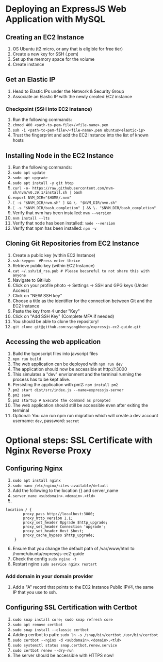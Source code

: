 # Deploying an ExpressJS Web Application with MySQL

## Creating an EC2 Instance

1) OS Ubuntu (t2.micro, or any that is eligible for free tier)
2) Create a new key for SSH (.pem)
3) Set up the memory space for the volume
4) Create instance

## Get an Elastic IP

1) Head to Elastic IPs under the Network & Security Group
2) Associate an Elastic IP with the newly created EC2 instance

### Checkpoint (SSH into EC2 Instance)

1) Run the following commands:
2) `chmod 400 <path-to-pem-file>/<file-name>.pem`
3) `ssh -i <path-to-pem-file>/<file-name>.pem ubuntu@<elastic-ip>`
4) Trust the fingerprint and add the EC2 Instance into the list of known hosts

## Installing Node in the EC2 Instance

1) Run the following commands:
2) `sudo apt update`
3) `sudo apt upgrade`
4) `sudo apt install -y git htop`
5) `curl -o- https://raw.githubusercontent.com/nvm-sh/nvm/v0.39.1/install.sh | bash`
6) `export NVM_DIR="$HOME/.nvm"`
7) `[ -s "$NVM_DIR/nvm.sh" ] && \. "$NVM_DIR/nvm.sh"`
8) `[ -s "$NVM_DIR/bash_completion" ] && \. "$NVM_DIR/bash_completion"`
9) Verify that nvm has been installed: `nvm --version`
10) `nvm install --lts`
11) Verify that node has been installed: `node --version`
12) Verify that npm has been installed: `npm -v`

## Cloning Git Repositories from EC2 Instance

1) Create a public key (within EC2 Instance)
2) `ssh-keygen  #Press enter thrice`
3) Retrieve public key (within EC2 Instance)
4) `cat ~/.ssh/id_rsa.pub # Please becareful to not share this with anyone`
5) Navigate to GitHub
6) Click on your profile photo -> Settings -> SSH and GPG keys (Under Access)
7) Click on "NEW SSH key"
8) Choose a title as the identifier for the connection between Git and the EC2 Instance
9) Paste the key from 4 under "Key"
10) Click on "Add SSH Key" (Complete MFA if needed)
11) You should be able to clone the repository!
12) `git clone git@github.com:syongkheng/expressjs-ec2-guide.git`

## Accessing the web application
1) Build the typescript files into javscript files
2) `npm run build`
3) The web application can be deployed with `npm run dev`
4) The application should now be accessible at http://<elastic-ip>:3000
5) This simulates a "dev" envrionment and the terminal running the process has to be kept alive.
6) Persisting the application with pm2: `npm install pm2`
7) `pm2 start dist/src/index.js --name=expressjs-server`
8) `pm2 save`
9) `pm2 startup # Execute the command as prompted`
10) The web application should still be accessible even after exiting the terminal
11) Optional: You can run npm run migration which will create a dev account username: `dev`, password: `secret`

# Optional steps: SSL Certificate with Nginx Reverse Proxy

## Configuring Nginx
1) `sudo apt install nginx`
2) `sudo nano /etc/nginx/sites-available/default`
3) Add the following to the location {} and server_name
4) `server_name <subdomain>.<domain>.<tld>`
5)
```
location / {
        proxy_pass http://localhost:3000;
        proxy_http_version 1.1;
        proxy_set_header Upgrade $http_upgrade;
        proxy_set_header Connection 'upgrade';
        proxy_set_header Host $host;
        proxy_cache_bypass $http_upgrade;
    }
```
6) Ensure that you change the default path of /var/www/html to /home/ubuntu/expressjs-ec2-guide
7) Check the config `sudo nginx -t`
8) Restart nginx `sudo service nginx restart`

### Add domain in your domain provider
1) Add a "A" record that points to the EC2 Instance Public IPV4, the same IP that you use to ssh.

## Configuring SSL Certification with Certbot
1) `sudo snap install core; sudo snap refresh core`
2) `sudo apt remove certbot`
3) `sudo snap install --classic certbot`
4) Adding certbot to path: `sudo ln -s /snap/bin/certbot /usr/bin/certbot`
5) `sudo certbot --nginx -d <subdomain>.<domain>.<tld>` 
6) `sudo systemctl status snap.certbot.renew.service`
7) `sudo certbot renew --dry-run`
8) The server should be accessible with HTTPS now!
